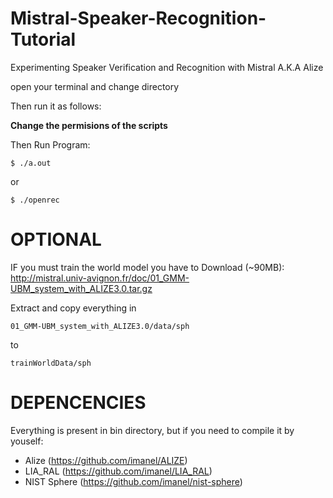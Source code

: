 Mistral-Speaker-Recognition-Tutorial
====================================

Experimenting Speaker Verification and Recognition with Mistral A.K.A Alize

open your terminal and change directory

Then run it as follows:

**Change the permisions of the scripts**

Then Run Program:

    $ ./a.out

or

    $ ./openrec


OPTIONAL
========

IF you must train the world model you have to Download (~90MB): http://mistral.univ-avignon.fr/doc/01_GMM-UBM_system_with_ALIZE3.0.tar.gz

Extract and copy everything in

    01_GMM-UBM_system_with_ALIZE3.0/data/sph

to

    trainWorldData/sph


DEPENCENCIES
============

Everything is present in bin directory, but if you need to compile it by youself:

- Alize (https://github.com/imanel/ALIZE)
- LIA_RAL (https://github.com/imanel/LIA_RAL)
- NIST Sphere (https://github.com/imanel/nist-sphere)
